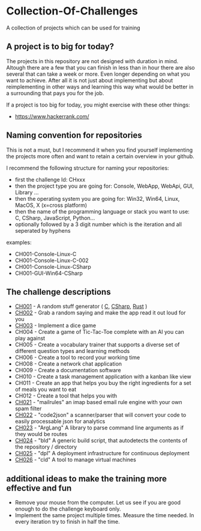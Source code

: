 # Collection-Of-Challenges
A collection of projects which can be used for training

## A project is to big for today?

The projects in this repository are not designed with duration in mind. Altough there are a few that you can finish in less than in hour there are also several that can take a week or more. Even longer depending on what you want to achieve. After all it is not just about implementing but about reimplementing in other ways and learning this way what would be better in a surrounding that pays you for the job.

If a project is too big for today, you might exercise with these other things:

- https://www.hackerrank.com/ 

## Naming convention for repositories

This is not a must, but I recommend it when you find yourself implementing the projects more often and want to retain a certain overview in your github.

I recommend the following structure for naming your repositories:
 - first the challenge Id: CHxxx
 - then the project type you are going for: Console, WebApp, WebApi, GUI, Library ...
 - then the operating system you are going for: Win32, Win64, Linux, MacOS, X (x=cross platform)
 - then the name of the programming language or stack you want to use: C, CSharp, JavaScript, Python...
 - optionally followed by a 3 digit number which is the iteration
and all seperated by hyphens

examples: 
- CH001-Console-Linux-C
- CH001-Console-Linux-C-002 
- CH001-Console-Linux-CSharp
- CH001-GUI-Win64-CSharp

## The challenge descriptions

- [CH001](CH001/README.md) - A random stuff generator ( [C](https://github.com/stho32/CH001-Console-Linux-C), [CSharp](https://github.com/stho32/CH001-Console-Linux-CSharp),  [Rust](https://github.com/stho32/CH001-Console-Linux-Rust) )
- [CH002](CH002/README.md) - Grab a random saying and make the app read it out loud for you
- [CH003](CH003/README.md) - Implement a dice game
- CH004 - Create a game of Tic-Tac-Toe complete with an AI you can play against
- CH005 - Create a vocabulary trainer that supports a diverse set of different question types and learning methods
- CH006 - Create a tool to record your working time
- CH008 - Create a network chat application
- CH009 - Create a documentation software
- CH010 - Create a task management application with a kanban like view
- CH011 - Create an app that helps you buy the right ingredients for a set of meals you want to eat
- CH012 - Create a tool that helps you with 
- [CH021](CH021/README.md) - "mailrules" an imap based email rule engine with your own spam filter
- [CH022](CH022/README.md) - "code2json" a scanner/parser that will convert your code to easily processable json for analytics
- [CH023](CH023/README.md) - "ArgLang" A library to parse command line arguments as if they would be routes
- [CH024](CH024/README.md) - "bld" A generic build script, that autodetects the contents of the repository / directory
- [CH025](CH025/README.md) - "dpl" A deployment infrastructure for continuous deployment
- [CH026](CH026/README.md) - "cld" A tool to manage virtual machines

## additional ideas to make the training more effective and fun

- Remove your mouse from the computer. Let us see if you are good enough to do the challenge keyboard only.
- Implement the same project multiple times. Measure the time needed. In every iteration try to finish in half the time.
